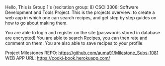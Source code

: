Hello,
This is Group 1's (recitation group: 8) CSCI 3308: Software Development and Tools Project.
This is the projects overview: to create a web app in which one can search recipes, and get
step by step guides on how to go about making them.

You are able to login and register on the site (passwords stored in database are encrypted)
You are able to search Recipes, you can then rate and comment on them.
You are also able to save recipes to your profile.

Project Milestones REPO: https://github.com/auma91/Milestone_Subs-1081
WEB APP URL: https://cooki-book.herokuapp.com/
